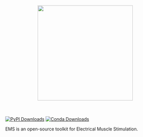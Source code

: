 [comment]: <> (Replace logo once we have one)
<h1 align="center">
<img src="https://cs.uchicago.edu/wp-content/uploads/2024/01/UChicago_Computer-Science_Vertical_Color-RGB-1024x528.png" width="300">
</h1><br>

[comment]: <> (REPLACE THIS ONCE PACKAGE IS RELACED TO PyPi and CONDA)
[![PyPI Downloads](https://img.shields.io/pypi/dm/ems.svg?label=PyPI%20downloads)](
https://pypi.org/project/ems/)
[![Conda Downloads](https://img.shields.io/conda/dn/conda-forge/numpy.svg?label=Conda%20downloads)](
https://anaconda.org/conda-forge/numpy)

EMS is an open-source toolkit for Electrical Muscle Stimulation.
